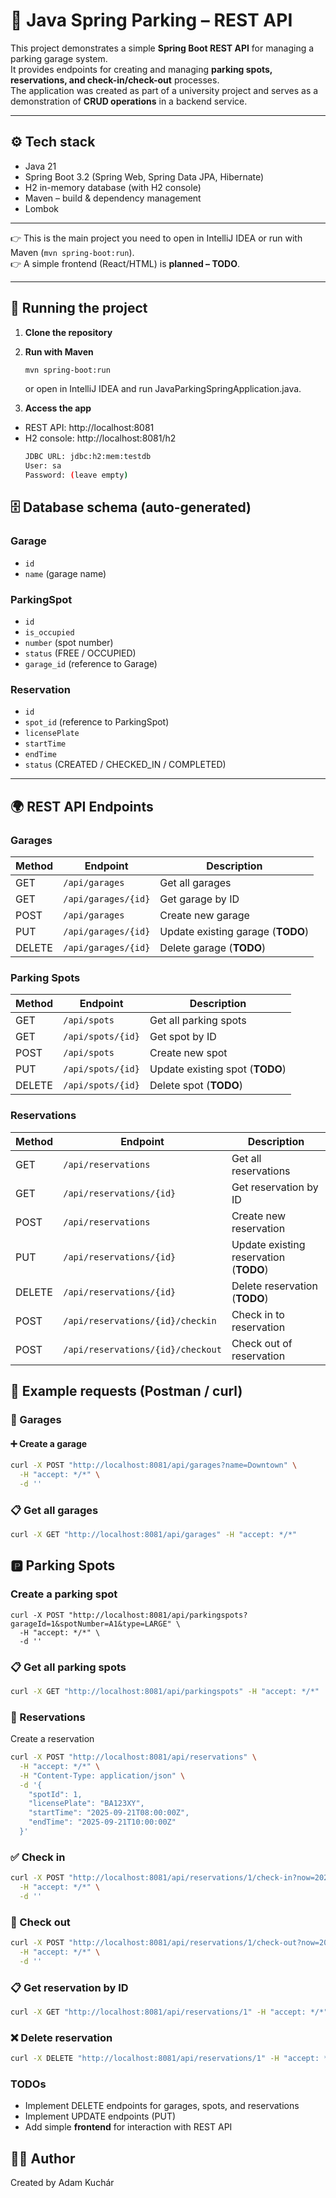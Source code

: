 # 🚗 Java Spring Parking – REST API

This project demonstrates a simple **Spring Boot REST API** for managing a parking garage system.  
It provides endpoints for creating and managing **parking spots, reservations, and check-in/check-out** processes.  
The application was created as part of a university project and serves as a demonstration of **CRUD operations** in a backend service.

---

## ⚙️ Tech stack
- Java 21
- Spring Boot 3.2 (Spring Web, Spring Data JPA, Hibernate)
- H2 in-memory database (with H2 console)
- Maven – build & dependency management
- Lombok

---

👉 This is the main project you need to open in IntelliJ IDEA or run with Maven (`mvn spring-boot:run`).  
👉 A simple frontend (React/HTML) is **planned – TODO**.

---

## 🚀 Running the project

1. **Clone the repository**

2. **Run with Maven**
    ```bash
    mvn spring-boot:run
    ```
    or open in IntelliJ IDEA and run JavaParkingSpringApplication.java.

3. **Access the app**
- REST API: http://localhost:8081
- H2 console: http://localhost:8081/h2
    ```bash
    JDBC URL: jdbc:h2:mem:testdb
    User: sa
    Password: (leave empty)
    ```
## 🗄️ Database schema (auto-generated)

### Garage
- `id`
- `name` (garage name)

### ParkingSpot
- `id`
- `is_occupied` 
- `number` (spot number)
- `status` (FREE / OCCUPIED)
- `garage_id` (reference to Garage)

### Reservation
- `id`
- `spot_id` (reference to ParkingSpot)
- `licensePlate`
- `startTime`
- `endTime`
- `status` (CREATED / CHECKED_IN / COMPLETED)

---

## 🌍 REST API Endpoints

### Garages
| Method | Endpoint               | Description                |
|--------|-------------------------|----------------------------|
| GET    | `/api/garages`         | Get all garages            |
| GET    | `/api/garages/{id}`    | Get garage by ID           |
| POST   | `/api/garages`         | Create new garage          |
| PUT    | `/api/garages/{id}`    | Update existing garage (**TODO**) |
| DELETE | `/api/garages/{id}`    | Delete garage (**TODO**)   |

### Parking Spots
| Method | Endpoint                 | Description          |
|--------|---------------------------|----------------------|
| GET    | `/api/spots`             | Get all parking spots |
| GET    | `/api/spots/{id}`        | Get spot by ID       |
| POST   | `/api/spots`             | Create new spot      |
| PUT    | `/api/spots/{id}`        | Update existing spot (**TODO**) |
| DELETE | `/api/spots/{id}`        | Delete spot (**TODO**) |

### Reservations
| Method | Endpoint                    | Description               |
|--------|------------------------------|---------------------------|
| GET    | `/api/reservations`         | Get all reservations      |
| GET    | `/api/reservations/{id}`    | Get reservation by ID     |
| POST   | `/api/reservations`         | Create new reservation    |
| PUT    | `/api/reservations/{id}`    | Update existing reservation (**TODO**) |
| DELETE | `/api/reservations/{id}`    | Delete reservation (**TODO**) |
| POST   | `/api/reservations/{id}/checkin`  | Check in to reservation  |
| POST   | `/api/reservations/{id}/checkout` | Check out of reservation |


## 📑 Example requests (Postman / curl)

### 🏢 Garages

#### ➕ Create a garage
```bash
curl -X POST "http://localhost:8081/api/garages?name=Downtown" \
  -H "accept: */*" \
  -d ''
```

### 📋 Get all garages
```bash
curl -X GET "http://localhost:8081/api/garages" -H "accept: */*"
```

## 🅿️ Parking Spots
### Create a parking spot

```
curl -X POST "http://localhost:8081/api/parkingspots?garageId=1&spotNumber=A1&type=LARGE" \
  -H "accept: */*" \
  -d ''
```
### 📋 Get all parking spots
```bash
curl -X GET "http://localhost:8081/api/parkingspots" -H "accept: */*"
```

### 📅 Reservations
Create a reservation
```bash
curl -X POST "http://localhost:8081/api/reservations" \
  -H "accept: */*" \
  -H "Content-Type: application/json" \
  -d '{
    "spotId": 1,
    "licensePlate": "BA123XY",
    "startTime": "2025-09-21T08:00:00Z",
    "endTime": "2025-09-21T10:00:00Z"
  }'

```
### ✅ Check in
```bash
curl -X POST "http://localhost:8081/api/reservations/1/check-in?now=2025-09-21T08:00:00Z" \
  -H "accept: */*" \
  -d ''
```

### 🏁 Check out
```bash
curl -X POST "http://localhost:8081/api/reservations/1/check-out?now=2025-09-21T10:00:00Z" \
  -H "accept: */*" \
  -d ''

```

### 📋 Get reservation by ID
```bash 
curl -X GET "http://localhost:8081/api/reservations/1" -H "accept: */*"

```

### ❌ Delete reservation
```bash
curl -X DELETE "http://localhost:8081/api/reservations/1" -H "accept: */*"
```



### TODOs 
- Implement DELETE endpoints for garages, spots, and reservations
- Implement UPDATE endpoints (PUT)
- Add simple **frontend** for interaction with REST API


## 🧑‍💻 Author
Created by Adam Kuchár


